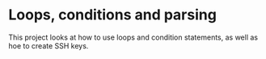 # Loops, conditions and parsing

This project looks at how to use loops and condition statements, as well as hoe to create SSH keys.
